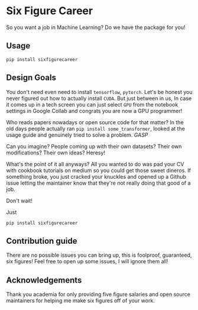 # Six Figure Career

So you want a job in Machine Learning? Do we have the package for you!

## Usage

`pip install sixfigurecareer`

## Design Goals

You don't need even need to install `tensorflow`, `pytorch`. Let's be honest you never figured out how to actually install `CUDA`. But just between in us, In case it comes up in a tech screen you can just select `GPU` from the notebook settings in Google Collab and congrats you are now a GPU programmer!

Who reads papers nowadays or open source code for that matter? In the old days people actually ran `pip install some_transformer`, looked at the usage guide and genuinely tried to solve a problem. *GASP*

Can you imagine? People coming up with their own datasets? Their own modifications? Their own ideas? Heresy!

What's the point of it all anyways? All you wanted to do was pad your CV with cookbook tutorials on medium so you could get those sweet dineros. If something broke, you just cracked your knuckles and opened up a Github issue letting the maintainer know that they're not really doing that good of a job.

Don't wait!

Just 

`pip install sixfigurecareer`

## Contribution guide

There are no possible issues you can bring up, this is foolproof, guaranteed, six figures! Feel free to open up some issues, I will ignore them all!

## Acknowledgements

Thank you academia for only providing five figure salaries and open source maintainers for helping me make six figures off of your work.




